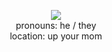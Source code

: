 <p align="center">
    <img src="https://user-images.githubusercontent.com/79447856/117268915-a7069880-ae0c-11eb-9873-83448bf3b631.gif"></img><br>
    pronouns: he / they<br>
    location: up your mom
    </p>
